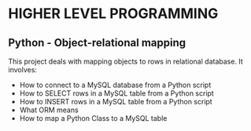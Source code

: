 # HIGHER LEVEL PROGRAMMING

## Python - Object-relational mapping

This project deals with mapping objects to rows in relational database. It involves:
- How to connect to a MySQL database from a Python script
- How to SELECT rows in a MySQL table from a Python script
- How to INSERT rows in a MySQL table from a Python script
- What ORM means
- How to map a Python Class to a MySQL table
